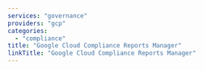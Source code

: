 ```yaml
---
services: "governance"
providers: "gcp"
categories:
  - "compliance"
title: "Google Cloud Compliance Reports Manager"
linkTitle: "Google Cloud Compliance Reports Manager"
---
```

